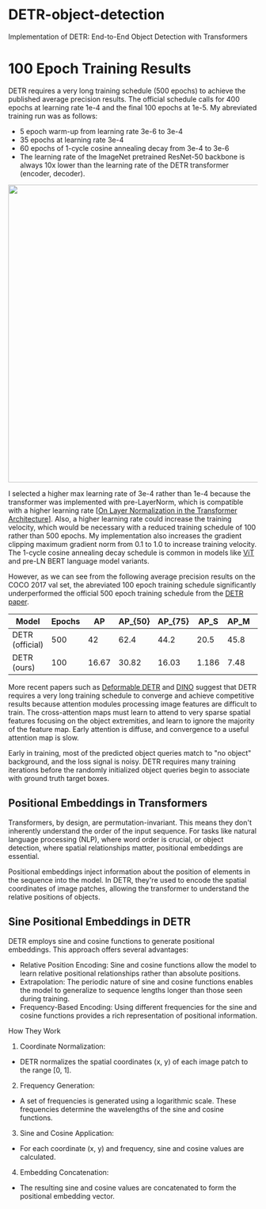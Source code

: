 # DETR-object-detection
Implementation of DETR: End-to-End Object Detection with Transformers

# 100 Epoch Training Results
DETR requires a very long training schedule (500 epochs) to achieve the published average precision results.
The official schedule calls for 400 epochs at learning rate 1e-4 and the final 100 epochs at 1e-5.
My abreviated training run was as follows:
* 5 epoch warm-up from learning rate 3e-6 to 3e-4
* 35 epochs at learning rate 3e-4
* 60 epochs of 1-cycle cosine annealing decay from 3e-4 to 3e-6
* The learning rate of the ImageNet pretrained ResNet-50 backbone is always 10x lower than the learning rate of the DETR transformer (encoder, decoder).
<img src="https://github.com/user-attachments/assets/d61b5c45-b4fc-4759-91c5-17142cf7e942" width="600"/>

I selected a higher max learning rate of 3e-4 rather than 1e-4 because the transformer was implemented with pre-LayerNorm,
which is compatible with a higher learning rate [[On Layer Normalization in the Transformer Architecture](https://arxiv.org/abs/2002.04745)].
Also, a higher learning rate could increase the training velocity, which would be necessary with a reduced training schedule of 100 rather than 500 epochs.
My implementation also increases the gradient clipping maximum gradient norm from 0.1 to 1.0 to increase training velocity.
The 1-cycle cosine annealing decay schedule is common in models like [ViT](https://arxiv.org/pdf/2010.11929) and pre-LN BERT language model variants.

However, as we can see from the following average precision results on the COCO 2017 val set, the abreviated 100 epoch training schedule significantly
underperformed the official 500 epoch training schedule from the [DETR paper](https://arxiv.org/abs/2005.12872).

| Model           | Epochs | AP    | AP_{50} | AP_{75} | AP_S  | AP_M | AP_L  |
|-----------------|--------|-------|---------|---------|-------|------|-------|
| DETR (official) | 500    | 42    | 62.4    | 44.2    | 20.5  | 45.8 | 61.1  |
| DETR (ours)     | 100    | 16.67 | 30.82   | 16.03   | 1.186 | 7.48 | 24.29 |

More recent papers such as [Deformable DETR](https://arxiv.org/abs/2010.04159) and [DINO](https://arxiv.org/abs/2203.03605) suggest that DETR requires a 
very long training schedule to converge and achieve competitive results because attention modules processing image features are difficult to train.
The cross-attention maps must learn to attend to very sparse spatial features focusing on the object extremities,
and learn to ignore the majority of the feature map. Early attention is diffuse, and convergence to a useful attention map is slow.

Early in training, most of the predicted object queries match to "no object" background, and the loss signal is noisy. 
DETR requires many training iterations before the randomly initialized object queries begin to associate with ground truth target boxes.


##  Positional Embeddings in Transformers
Transformers, by design, are permutation-invariant. This means they don't inherently understand the order of the input sequence. For tasks like natural language processing (NLP), where word order is crucial, or object detection, where spatial relationships matter, positional embeddings are essential.

Positional embeddings inject information about the position of elements in the sequence into the model. In DETR, they're used to encode the spatial coordinates of image patches, allowing the transformer to understand the relative positions of objects.

## Sine Positional Embeddings in DETR

DETR employs sine and cosine functions to generate positional embeddings. This approach offers several advantages:
* Relative Position Encoding: Sine and cosine functions allow the model to learn relative positional relationships rather than absolute positions.
* Extrapolation: The periodic nature of sine and cosine functions enables the model to generalize to sequence lengths longer than those seen during training.
* Frequency-Based Encoding: Using different frequencies for the sine and cosine functions provides a rich representation of positional information.

How They Work
1. Coordinate Normalization:
* DETR normalizes the spatial coordinates (x, y) of each image patch to the range [0, 1].
2. Frequency Generation:
* A set of frequencies is generated using a logarithmic scale. These frequencies determine the wavelengths of the sine and cosine functions.
3. Sine and Cosine Application:
* For each coordinate (x, y) and frequency, sine and cosine values are calculated.
4. Embedding Concatenation:
* The resulting sine and cosine values are concatenated to form the positional embedding vector.
